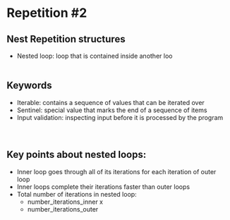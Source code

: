 # Repetition #2

## Nest Repetition structures
* Nested loop: loop that is contained inside another loo
 </br> </br>

## Keywords
* Iterable: contains a sequence of values that can be iterated over </br>
* Sentinel: special value that marks the end of a sequence of items </br>
* Input validation: inspecting input before it is processed by the program </br>
</br> </br>

## Key points about nested loops: </br>
- Inner loop goes through all of its iterations for each iteration of outer loop </br>
- Inner loops complete their iterations faster than outer loops </br>
- Total number of iterations in nested loop:   	 </br>
  - number_iterations_inner  x  </br> 
  - number_iterations_outer </br>
